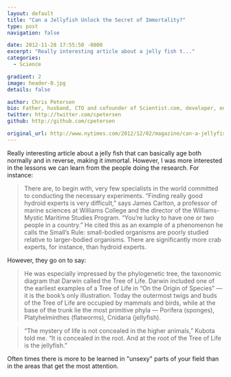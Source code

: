 ```yaml
---
layout: default
title: "Can a Jellyfish Unlock the Secret of Immortality?"
type: post
navigation: false

date: 2012-11-28 17:55:50 -0800
excerpt: "Really interesting article about a jelly fish t..."
categories:
  - Science

gradient: 2
image: header-0.jpg
details: false

author: Chris Petersen
bio: Father, husband, CTO and cofounder of Scientist.com, developer, entrepreneur and technologist.
twitter: http://twitter.com/cpetersen
github: http://github.com/cpetersen

original_url: http://www.nytimes.com/2012/12/02/magazine/can-a-jellyfish-unlock-the-secret-of-immortality.html?hp&_r=0&pagewanted=all
---
```



Really interesting article about a jelly fish that can basically age both normally and in reverse, making it immortal. However, I was more interested in the lessons we can learn from the people doing the research. For instance:

 > There are, to begin with, very few specialists in the world committed to conducting the necessary experiments. “Finding really good hydroid experts is very difficult,” says James Carlton, a professor of marine sciences at Williams College and the director of the Williams-Mystic Maritime Studies Program. “You’re lucky to have one or two people in a country.” He cited this as an example of a phenomenon he calls the Small’s Rule: small-bodied organisms are poorly studied relative to larger-bodied organisms. There are significantly more crab experts, for instance, than hydroid experts.

However, they go on to say:  

 >  He was especially impressed by the phylogenetic tree, the taxonomic diagram that Darwin called the Tree of Life. Darwin included one of the earliest examples of a Tree of Life in “On the Origin of Species” — it is the book’s only illustration. Today the outermost twigs and buds of the Tree of Life are occupied by mammals and birds, while at the base of the trunk lie the most primitive phyla — Porifera (sponges), Platyhelminthes (flatworms), Cnidaria (jellyfish). 

 >  
 > 
 >  “The mystery of life is not concealed in the higher animals,” Kubota told me. “It is concealed in the root. And at the root of the Tree of Life is the jellyfish.”

 Often times there is more to be learned in "unsexy" parts of your field than in the areas that get the most attention. 

 
